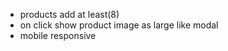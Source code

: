 <!-- 1. phase one - ( all pages frontend )  complete  -->
<!-- 2. phase two - ( all pages text multi-lang )   -->
<!-- 2. phase three - ( product multi-lang.  product - title_en, title_zh
                                        category - title_en, title_zh)   -->

<!-- 3. show in frontend (materials page) -->

<!-- 4. quote form update ( backend wise / dynamic ) -->
<!-- - ask a question -->

- products add at least(8)
- on click show product image as large  like modal
- mobile responsive
